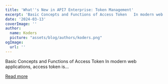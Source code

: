 ```yaml
---
title: 'What''s New in API7 Enterprise: Token Management'
excerpt: 'Basic Concepts and Functions of Access Token   In modern web applications, access token is...'
date: '2024-03-13'
coverImage: ''
author:
  name: Koders
  picture: "assets/blog/authors/koders.png"
ogImage:
  url: ''
---
```


Basic Concepts and Functions of Access Token   In modern web applications, access token is...

[Read more](https://dev.to/api7/whats-new-in-api7-enterprise-token-management-482l)
